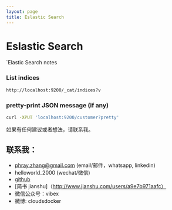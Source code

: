 ```yaml
---
layout: page
title: Eslastic Search
---
```


# Eslastic Search

`Elastic Search notes

### List indices
```sh
http://localhost:9200/_cat/indices?v
```

### pretty-print JSON message (if any)
```sh
curl -XPUT 'localhost:9200/customer?pretty'
```

如果有任何建议或者想法，请联系我。

## 联系我：
* phray.zhang@gmail.com (email/邮件，whatsapp, linkedin)
* helloworld_2000 (wechat/微信)
* [github](https://github.com/CloudsDocker/)
* [简书 jianshu]（http://www.jianshu.com/users/a9e7b971aafc）
* 微信公众号：vibex
* 微博: cloudsdocker
